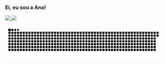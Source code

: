 ### Ei, eu sou a Ana!

<div>
  <a href="https://github.com/rafaballerini">
  <img  src="https://github-readme-stats.vercel.app/api?username=alofrrr&show_icons=true&theme=dracula&include_all_commits=true&count_private=true"/>
  <img  src="https://github-readme-stats.vercel.app/api/top-langs/?username=alofrrr&layout=compact&langs_count=16&theme=dracula"/>
<div>
  
![Snake animation](https://github.com/alofrrr/alofrrr/blob/output/github-contribution-grid-snake.svg)


